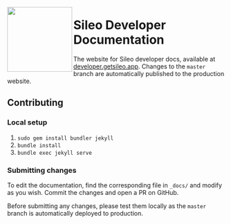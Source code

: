 <img align="left" src="http://getsileo.app/img/icon.png" width="150" height="150"></img>

# Sileo Developer Documentation
The website for Sileo developer docs, available at [developer.getsileo.app](https://developer.getsileo.app). Changes to the `master` branch are automatically published to the production website.

## Contributing

### Local setup

1. `sudo gem install bundler jekyll`
2. `bundle install`
3. `bundle exec jekyll serve`

### Submitting changes

To edit the documentation, find the corresponding file in `_docs/` and modify as you wish. Commit the changes and open a PR on GitHub.

Before submitting any changes, please test them locally as the `master` branch is automatically deployed to production.
